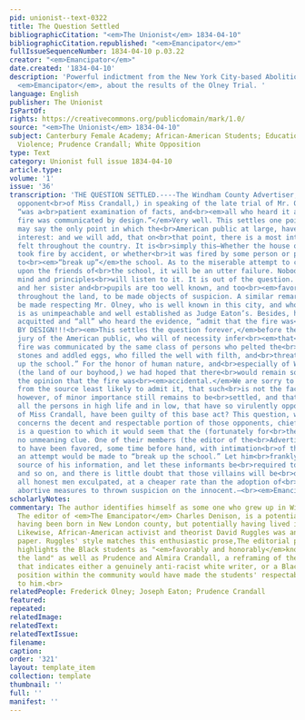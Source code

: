 ```yaml
---
pid: unionist--text-0322
title: The Question Settled
bibliographicCitation: "<em>The Unionist</em> 1834-04-10"
bibliographicCitation.republished: "<em>Emancipator</em>"
fullIssueSequenceNumber: 1834-04-10 p.03.22
creator: "<em>Emancipator</em>"
date.created: '1834-04-10'
description: 'Powerful indictment from the New York City-based Abolitionist journal,
  <em>Emancipator</em>, about the results of the Olney Trial. '
language: English
publisher: The Unionist
IsPartOf: 
rights: https://creativecommons.org/publicdomain/mark/1.0/
source: "<em>The Unionist</em> 1834-04-10"
subject: Canterbury Female Academy; African-American Students; Education; Race; Vigilante
  Violence; Prudence Crandall; White Opposition
type: Text
category: Unionist full issue 1834-04-10
article.type: 
volume: '1'
issue: '36'
transcription: 'THE QUESTION SETTLED.----The Windham County Advertiser, (the determined
  opponent<br>of Miss Crandall,) in speaking of the late trial of Mr. Olney, says—It
  “was a<br>patient examination of facts, and<br><em>all who heard it admit that the
  fire was communicated by design.”</em>Very well. This settles one point, and we
  may say the only point in which the<br>American public at large, have any particular
  interest: and we will add, that on<br>that point, there is a most intense interest
  felt throughout the country. It is<br>simply this—Whether the house of Miss Crandall
  took fire by accident, or whether<br>it was fired by some person or persons, determined
  to<br><em>“break up”</em>the school. As to the miserable attempt to cast suspicion
  upon the friends of<br>the school, it will be an utter failure. Nobody of sound
  mind and principles<br>will listen to it. It is out of the question. Miss Crandall
  and her sister and<br>pupils are too well known, and too<br><em>favorably and honorably</em>known
  throughout the land, to be made objects of suspicion. A similar remark<br>might
  be made respecting Mr. Olney, who is well known in this city, and whose<br>character
  is as unimpeachable and well established as Judge Eaton’s. Besides, he<br>stands
  acquitted and “all” who heard the evidence, “admit that the fire was<br>communicated
  BY DESIGN!!!<br><em>This settles the question forever,</em>before the impartial
  jury of the American public, who will of necessity infer<br><em>that</em>&nbsp;the
  fire was communicated by the same class of persons who pelted the<br>house with
  stones and addled eggs, who filled the well with filth, and<br>threatened to “break
  up the school.” For the honor of human nature, and<br>especially of Windham county,
  (the land of our boyhood,) we had hoped that there<br>would remain some ground for
  the opinion that the fire was<br><em>accidental.</em>We are sorry to learn, and
  from the source least likely to admit it, that such<br>is not the fact. One question,
  however, of minor importance still remains to be<br>settled, and that is<br><em>which</em>of
  all the persons in high life and in low, that have so virulently opposed the<br>school
  of Miss Crandall, have been guilty of this base act? This question, which<br>it
  concerns the decent and respectable portion of those opponents, chiefly to<br>settle,
  is a question to which it would seem that the (fortunately for<br>themselves,) possess
  no unmeaning clue. One of their members (the editor of the<br>Advertiser) appears
  to have been favored, some time before hand, with intimation<br>of the fact, that
  an attempt would be made to “break up the school.” Let him<br>frankly reveal the
  source of his information, and let these informants be<br>required to name<br><em>their</em>informants,
  and so on, and there is little doubt that those villains will be<br>detected, and
  all honest men exculpated, at a cheaper rate than the adoption of<br>useless and
  abortive measures to thrown suspicion on the innocent.—<br><em>Emancipator</em>'
scholarlyNotes: 
commentary: The author identifies himself as some one who grew up in Windham County.
  The editor of <em>The Emancipator</em> Charles Denison, is a potential candidate,
  having been born in New London county, but potentially having lived in Windham later.
  Likewise, African-American activist and theorist David Ruggles was an agent of the
  paper. Ruggles' style matches this enthusiastic prose,The editorial prominently
  highlights the Black students as "<em>favorably and honorably</em>known throughout
  the land" as well as Prudence and Almira Crandall, a reframing of the usual publicity
  that indicates either a genuinely anti-racist white writer, or a Black writer whose
  position within the community would have made the students' respectability obvious
  to him.<br>
relatedPeople: Frederick Olney; Joseph Eaton; Prudence Crandall
featured: 
repeated: 
relatedImage: 
relatedText: 
relatedTextIssue: 
filename: 
caption: 
order: '321'
layout: template_item
collection: template
thumbnail: ''
full: ''
manifest: ''
---
```

